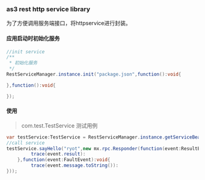 ### as3 rest http service library
为了方便调用服务端接口，将httpservice进行封装。

#### 应用启动时初始化服务

``` java
//init service
/**
 * 初始化服务
 */
RestServiceManager.instance.init("package.json",function():void{

},function():void{

});
```

#### 使用
> com.test.TestService 测试用例

```java 
var testService:TestService = RestServiceManager.instance.getServiceBean("TestService") as TestService;
//call service
testService.sayHello("ryot",new mx.rpc.Responder(function(event:ResultEvent):void{
         trace(event.result):
    },function(event:FaultEvent):void{
         trace(event.message.toString()):    
}));
```
